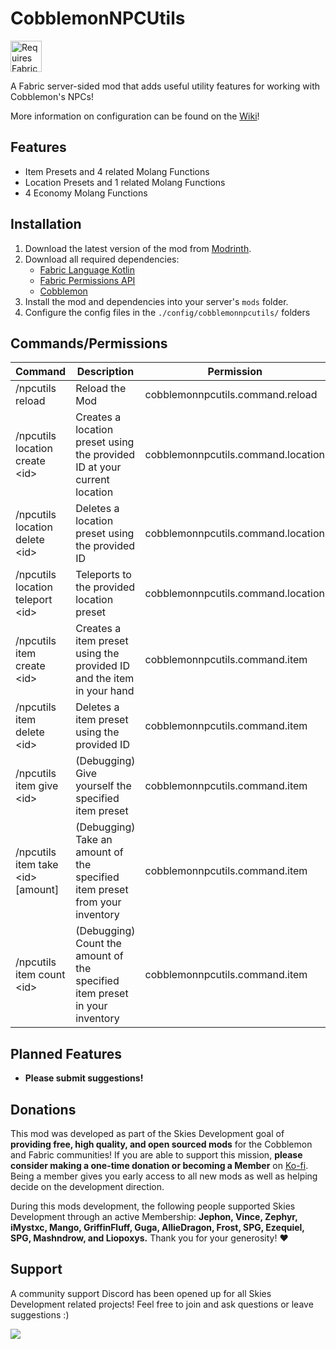 # CobblemonNPCUtils
<img height="50" src="https://camo.githubusercontent.com/a94064bebbf15dfed1fddf70437ea2ac3521ce55ac85650e35137db9de12979d/68747470733a2f2f692e696d6775722e636f6d2f6331444839564c2e706e67" alt="Requires Fabric Kotlin"/>

A Fabric server-sided mod that adds useful utility features for working with Cobblemon's NPCs!

More information on configuration can be found on the [Wiki](https://github.com/PokeSkies/CobblemonNPCUtils/wiki)!

## Features
- Item Presets and 4 related Molang Functions
- Location Presets and 1 related Molang Functions
- 4 Economy Molang Functions

## Installation
1. Download the latest version of the mod from [Modrinth](https://modrinth.com/mod/cobblemonnpcutils).
2. Download all required dependencies:
    - [Fabric Language Kotlin](https://modrinth.com/mod/fabric-language-kotlin)
    - [Fabric Permissions API](https://github.com/PokeSkies/fabric-permissions-api)
    - [Cobblemon](https://modrinth.com/mod/cobblemon)
3. Install the mod and dependencies into your server's `mods` folder.
4. Configure the config files in the `./config/cobblemonnpcutils/` folders


## Commands/Permissions
| Command                             | Description                                                                 | Permission                         |
|-------------------------------------|-----------------------------------------------------------------------------|------------------------------------|
| /npcutils reload                    | Reload the Mod                                                              | cobblemonnpcutils.command.reload   |
| /npcutils location create \<id>     | Creates a location preset using the provided ID at your current location    | cobblemonnpcutils.command.location |
| /npcutils location delete \<id>     | Deletes a location preset using the provided ID                             | cobblemonnpcutils.command.location |
| /npcutils location teleport \<id>   | Teleports to the provided location preset                                   | cobblemonnpcutils.command.location |
| /npcutils item create \<id>         | Creates a item preset using the provided ID and the item in your hand       | cobblemonnpcutils.command.item     |
| /npcutils item delete \<id>         | Deletes a item preset using the provided ID                                 | cobblemonnpcutils.command.item     |
| /npcutils item give \<id>           | (Debugging) Give yourself the specified item preset                         | cobblemonnpcutils.command.item     |
| /npcutils item take \<id> \[amount] | (Debugging) Take an amount of the specified item preset from your inventory | cobblemonnpcutils.command.item     |
| /npcutils item count \<id>          | (Debugging) Count the amount of the specified item preset in your inventory | cobblemonnpcutils.command.item     |

## Planned Features
- **Please submit suggestions!**

## Donations
This mod was developed as part of the Skies Development goal of **providing free, high quality, and open sourced mods** for the Cobblemon and Fabric communities! If you are able to support this mission, **please consider making a one-time donation or becoming a Member** on [Ko-fi](https://ko-fi.com/stampede2011). Being a member gives you early access to all new mods as well as helping decide on the development direction.

During this mods development, the following people supported Skies Development through an active Membership: **Jephon, Vince, Zephyr, iMystxc, Mango, GriffinFluff, Guga, AllieDragon, Frost, SPG, Ezequiel, SPG, Mashndrow, and Liopoxys.**  Thank you for your generosity! ❤️

## Support
A community support Discord has been opened up for all Skies Development related projects! Feel free to join and ask questions or leave suggestions :)

<a class="discord-widget" href="https://discord.gg/cgBww275Fg" title="Join us on Discord"><img src="https://discordapp.com/api/guilds/1158447623989116980/embed.png?style=banner2"></a>
